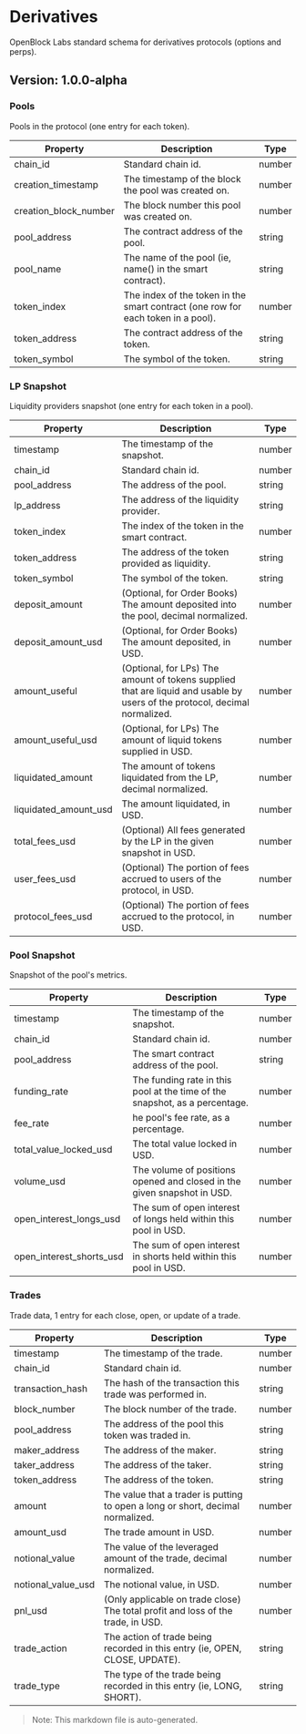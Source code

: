 # Derivatives

OpenBlock Labs standard schema for derivatives protocols (options and perps).

## Version: 1.0.0-alpha

### Pools

Pools in the protocol (one entry for each token).

| Property                | Description                                               | Type   |
|-------------------------|-----------------------------------------------------------|--------|
| chain_id                 | Standard chain id.                                        | number |
| creation_timestamp       | The timestamp of the block the pool was created on.       | number |
| creation_block_number    | The block number this pool was created on.                | number |
| pool_address             | The contract address of the pool.                         | string |
| pool_name                | The name of the pool (ie, name() in the smart contract).  | string |
| token_index              | The index of the token in the smart contract (one row for each token in a pool). | number |
| token_address            | The contract address of the token.                        | string |
| token_symbol             | The symbol of the token.                                  | string |

### LP Snapshot

Liquidity providers snapshot (one entry for each token in a pool).

| Property                | Description                                               | Type   |
|-------------------------|-----------------------------------------------------------|--------|
| timestamp                | The timestamp of the snapshot.                            | number |
| chain_id                 | Standard chain id.                                        | number |
| pool_address             | The address of the pool.                                  | string |
| lp_address               | The address of the liquidity provider.                    | string |
| token_index              | The index of the token in the smart contract.             | number |
| token_address            | The address of the token provided as liquidity.           | string |
| token_symbol             | The symbol of the token.                                  | string |
| deposit_amount           | (Optional, for Order Books) The amount deposited into the pool, decimal normalized. | number |
| deposit_amount_usd       | (Optional, for Order Books) The amount deposited, in USD. | number |
| amount_useful            | (Optional, for LPs) The amount of tokens supplied that are liquid and usable by users of the protocol, decimal normalized. | number |
| amount_useful_usd        | (Optional, for LPs) The amount of liquid tokens supplied in USD. | number |
| liquidated_amount        | The amount of tokens liquidated from the LP, decimal normalized. | number |
| liquidated_amount_usd    | The amount liquidated, in USD.                            | number |
| total_fees_usd           | (Optional) All fees generated by the LP in the given snapshot in USD. | number |
| user_fees_usd            | (Optional) The portion of fees accrued to users of the protocol, in USD. | number |
| protocol_fees_usd        | (Optional) The portion of fees accrued to the protocol, in USD. | number |

### Pool Snapshot

Snapshot of the pool's metrics.

| Property                | Description                                               | Type   |
|-------------------------|-----------------------------------------------------------|--------|
| timestamp                | The timestamp of the snapshot.                            | number |
| chain_id                 | Standard chain id.                                        | number |
| pool_address             | The smart contract address of the pool.                   | string |
| funding_rate             | The funding rate in this pool at the time of the snapshot, as a percentage. | number |
| fee_rate                 | he pool's fee rate, as a percentage.                      | number |
| total_value_locked_usd   | The total value locked in USD.                            | number |
| volume_usd               | The volume of positions opened and closed in the given snapshot in USD. | number |
| open_interest_longs_usd  | The sum of open interest of longs held within this pool in USD. | number |
| open_interest_shorts_usd | The sum of open interest in shorts held within this pool in USD. | number |

### Trades

Trade data, 1 entry for each close, open, or update of a trade.

| Property                | Description                                               | Type   |
|-------------------------|-----------------------------------------------------------|--------|
| timestamp                | The timestamp of the trade.                               | number |
| chain_id                 | Standard chain id.                                        | number |
| transaction_hash         | The hash of the transaction this trade was performed in.  | string |
| block_number             | The block number of the trade.                            | number |
| pool_address             | The address of the pool this token was traded in.         | string |
| maker_address            | The address of the maker.                                 | string |
| taker_address            | The address of the taker.                                 | string |
| token_address            | The address of the token.                                 | string |
| amount                   | The value that a trader is putting to open a long or short, decimal normalized. | number |
| amount_usd               | The trade amount in USD.                                  | number |
| notional_value           | The value of the leveraged amount of the trade, decimal normalized. | number |
| notional_value_usd       | The notional value, in USD.                               | number |
| pnl_usd                  | (Only applicable on trade close) The total profit and loss of the trade, in USD. | number |
| trade_action             | The action of trade being recorded in this entry (ie, OPEN, CLOSE, UPDATE). | string |
| trade_type               | The type of the trade being recorded in this entry (ie, LONG, SHORT). | string |

> Note: This markdown file is auto-generated.
